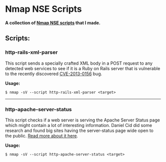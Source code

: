 # Nmap NSE Scripts

**A collection of [Nmap NSE scripts](http://nmap.org/nsedoc/) that I made.**

## Scripts:

### http-rails-xml-parser
This script sends a specially crafted XML body in a POST request to any detected web services to see if it is a Ruby on Rails server
that is vulnerable to the recently discovered [CVE-2013-0156](https://groups.google.com/forum/#!topic/rubyonrails-security/61bkgvnSGTQ/discussion) bug.

**Usage:**

    $ nmap -sV --script http-rails-xml-parser <target>

----

### http-apache-server-status
This script checks if a web server is serving the Apache Server Status page which might contain a lot of interesting information. Daniel Cid did some
research and found big sites having the server-status page wide open to the public. [Read more about it here](http://blog.sucuri.net/2012/10/popular-sites-with-apache-server-status-enabled.html).

**Usage:**

    $ nmap -sV --script http-apache-server-status <target>